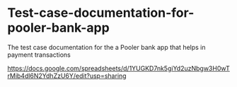 # Test-case-documentation-for-pooler-bank-app
The test case documentation for the a Pooler bank app that helps in payment transactions 

https://docs.google.com/spreadsheets/d/1YUGKD7nk5giYd2uzNbgw3H0wTrMib4dl6N2YdhZzU6Y/edit?usp=sharing
